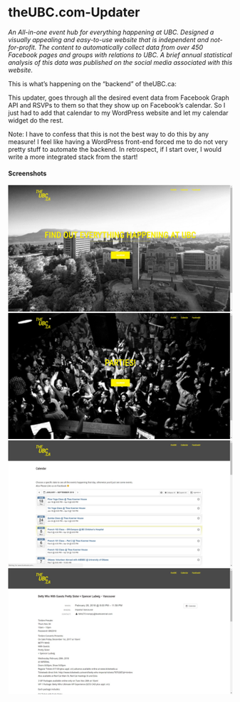 # theUBC.com-Updater

*An All-in-one event hub for everything happening at UBC. Designed a visually appealing and easy-to-use website that is independent and not-for-profit. The content to automatically collect data from over 450 Facebook pages and groups with relations to UBC. A brief annual statistical analysis of this data was published on the social media associated with this website.*

This is what’s happening on the “backend” of theUBC.ca:

This updater, goes through all the desired event data from Facebook Graph API and RSVPs to them so that they show up on Facebook’s calendar. So I just had to add that calendar to my WordPress website and let my calendar widget do the rest.

Note: I have to confess that this is not the best way to do this by any measure! I feel like having a WordPress front-end forced me to do not very pretty stuff to automate the backend. In retrospect, if I start over, I would write a more integrated stack from the start!

#### Screenshots
![Alt text](TheUBC.ca_Home_Page.jpg "Home Page")
![Alt text](TheUBC.ca_Home_Page_2.jpg "Home Page 2")
![Alt text](TheUBC.ca_Calendar.jpg "Calendar")
![Alt text](TheUBC.ca_Event_Details.jpg "Event Details")
